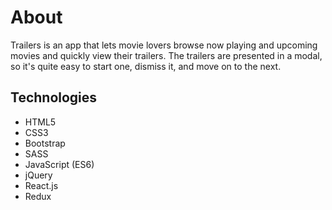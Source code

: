 # About
Trailers is an app that lets movie lovers browse now playing and upcoming movies
and quickly view their trailers. The trailers are presented in a modal, so it's
quite easy to start one, dismiss it, and move on to the next.

## Technologies
- HTML5
- CSS3
- Bootstrap
- SASS
- JavaScript (ES6)
- jQuery
- React.js
- Redux
